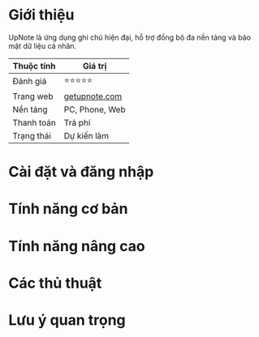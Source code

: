 # Giới thiệu
UpNote là ứng dụng ghi chú hiện đại, hỗ trợ đồng bộ đa nền tảng và bảo mật dữ liệu cá nhân.

| Thuộc tính         | Giá trị                                  |
|--------------------|------------------------------------------|
| Đánh giá           | ⭐⭐⭐⭐⭐                                   |
| Trang web          | [getupnote.com](https://getupnote.com)   |
| Nền tảng           | PC, Phone, Web                           |
| Thanh toán         | Trả phí                                  |
| Trạng thái         | Dự kiến làm                              |

# Cài đặt và đăng nhập

# Tính năng cơ bản

# Tính năng nâng cao

# Các thủ thuật

# Lưu ý quan trọng
